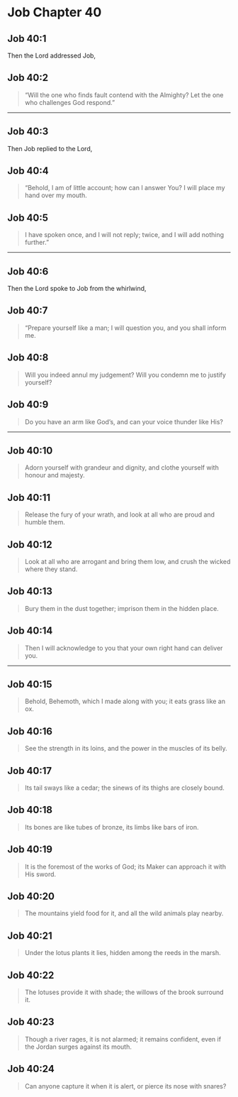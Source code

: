 # Job Chapter 40

## Job 40:1

Then the Lord addressed Job,

## Job 40:2

> “Will the one who finds fault contend with the Almighty?
> Let the one who challenges God respond.”

---

## Job 40:3

Then Job replied to the Lord,

## Job 40:4

> “Behold, I am of little account; how can I answer You?
> I will place my hand over my mouth.

## Job 40:5

> I have spoken once, and I will not reply;
> twice, and I will add nothing further.”

---

## Job 40:6

Then the Lord spoke to Job from the whirlwind,

## Job 40:7

> “Prepare yourself like a man;
> I will question you, and you shall inform me.

## Job 40:8

> Will you indeed annul my judgement?
> Will you condemn me to justify yourself?

## Job 40:9

> Do you have an arm like God’s,
> and can your voice thunder like His?

---

## Job 40:10

> Adorn yourself with grandeur and dignity,
> and clothe yourself with honour and majesty.

## Job 40:11

> Release the fury of your wrath,
> and look at all who are proud and humble them.

## Job 40:12

> Look at all who are arrogant and bring them low,
> and crush the wicked where they stand.

## Job 40:13

> Bury them in the dust together;
> imprison them in the hidden place.

## Job 40:14

> Then I will acknowledge to you
> that your own right hand can deliver you.

---

## Job 40:15

> Behold, Behemoth, which I made along with you;
> it eats grass like an ox.

## Job 40:16

> See the strength in its loins,
> and the power in the muscles of its belly.

## Job 40:17

> Its tail sways like a cedar;
> the sinews of its thighs are closely bound.

## Job 40:18

> Its bones are like tubes of bronze,
> its limbs like bars of iron.

## Job 40:19

> It is the foremost of the works of God;
> its Maker can approach it with His sword.

## Job 40:20

> The mountains yield food for it,
> and all the wild animals play nearby.

## Job 40:21

> Under the lotus plants it lies,
> hidden among the reeds in the marsh.

## Job 40:22

> The lotuses provide it with shade;
> the willows of the brook surround it.

## Job 40:23

> Though a river rages, it is not alarmed;
> it remains confident, even if the Jordan surges against its mouth.

## Job 40:24

> Can anyone capture it when it is alert,
> or pierce its nose with snares?
